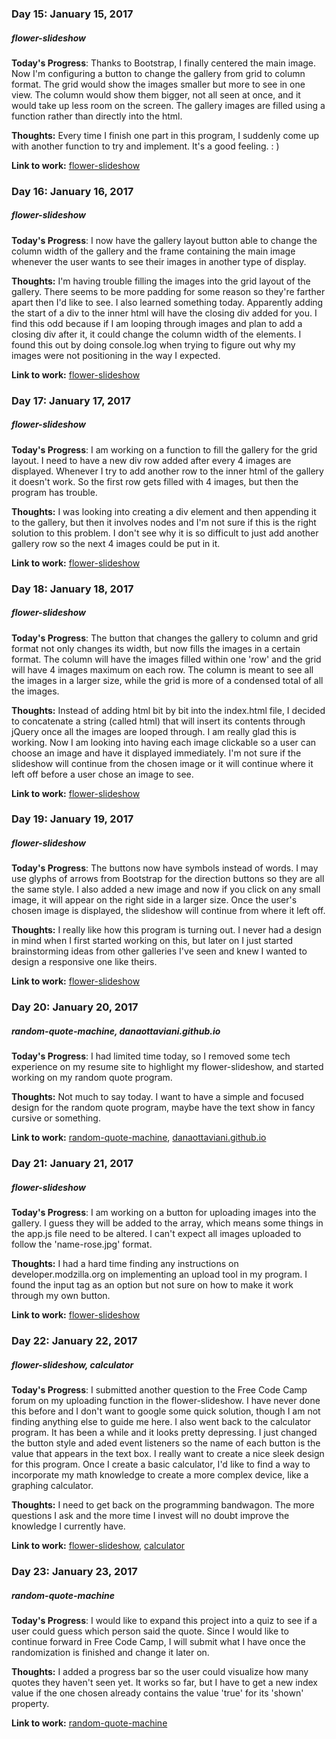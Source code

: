 ### Day 15: January 15, 2017
##### flower-slideshow

**Today's Progress**: Thanks to Bootstrap, I finally centered the main image. Now I'm configuring a button to change the gallery from grid to column format. The grid would show the images smaller but more to see in one view. The column would show them bigger, not all seen at once, and it would take up less room on the screen. The gallery images are filled using a function rather than directly into the html.

**Thoughts:** Every time I finish one part in this program, I suddenly come up with another function to try and implement. It's a good feeling. : )

**Link to work:** [flower-slideshow](https://github.com/Dana94/flower-slideshow/commit/f589e5bcaa081f31a0de273db2f67bc977480e92)

### Day 16: January 16, 2017
##### flower-slideshow

**Today's Progress**: I now have the gallery layout button able to change the column width of the gallery and the frame containing the main image whenever the user wants to see their images in another type of display.

**Thoughts:** I'm having trouble filling the images into the grid layout of the gallery. There seems to be more padding for some reason so they're farther apart then I'd like to see. I also learned something today. Apparently adding the start of a div to the inner html will have the closing div added for you. I find this odd because if I am looping through images and plan to add a closing div after it, it could change the column width of the elements. I found this out by doing console.log when trying to figure out why my images were not positioning in the way I expected.

**Link to work:** [flower-slideshow](https://github.com/Dana94/flower-slideshow/commit/932347a287eeb69c92c0474f8f5b5995d9cb8917)

### Day 17: January 17, 2017
##### flower-slideshow

**Today's Progress**: I am working on a function to fill the gallery for the grid layout. I need to have a new div row added after every 4 images are displayed. Whenever I try to add another row to the inner html of the gallery it doesn't work. So the first row gets filled with 4 images, but then the program has trouble.

**Thoughts:** I was looking into creating a div element and then appending it to the gallery, but then it involves nodes and I'm not sure if this is the right solution to this problem. I don't see why it is so difficult to just add another gallery row so the next 4 images could be put in it.

**Link to work:** [flower-slideshow](https://github.com/Dana94/flower-slideshow/commit/37f0152c22b0163bbf8ecfd33c11c6058899647a)

### Day 18: January 18, 2017
##### flower-slideshow

**Today's Progress**: The button that changes the gallery to column and grid format not only changes its width, but now fills the images in a certain format. The column will have the images filled within one 'row' and the grid will have 4 images maximum on each row. The column is meant to see all the images in a larger size, while the grid is more of a condensed total of all the images.

**Thoughts:** Instead of adding html bit by bit into the index.html file, I decided to concatenate a string (called html) that will insert its contents through jQuery once all the images are looped through. I am really glad this is working. Now I am looking into having each image clickable so a user can choose an image and have it displayed immediately. I'm not sure if the slideshow will continue from the chosen image or it will continue where it left off before a user chose an image to see.

**Link to work:** [flower-slideshow](https://github.com/Dana94/flower-slideshow/commit/a024acf10a90218ea2dc39d3914bb9633f47360e)

### Day 19: January 19, 2017
##### flower-slideshow

**Today's Progress**: The buttons now have symbols instead of words. I may use glyphs of arrows from Bootstrap for the direction buttons so they are all the same style. I also added a new image and now if you click on any small image, it will appear on the right side in a larger size. Once the user's chosen image is displayed, the slideshow will continue from where it left off.

**Thoughts:** I really like how this program is turning out. I never had a design in mind when I first started working on this, but later on I just started brainstorming ideas from other galleries I've seen and knew I wanted to design a responsive one like theirs.

**Link to work:** [flower-slideshow](https://github.com/Dana94/flower-slideshow/commit/15d105cc86a23d412684d799354db80aefb85461)

### Day 20: January 20, 2017
##### random-quote-machine, danaottaviani.github.io

**Today's Progress**: I had limited time today, so I removed some tech experience on my resume site to highlight my flower-slideshow, and started working on my random quote program.

**Thoughts:** Not much to say today. I want to have a simple and focused design for the random quote program, maybe have the text show in fancy cursive or something.

**Link to work:** [random-quote-machine](https://github.com/Dana94/random-quote-machine/commit/4629b6b3736068c11f38c161c98f67d409b00e0e), [danaottaviani.github.io](https://github.com/Dana94/danaottaviani.github.io/commit/391d03f43e1910afd0e592ceb8dda4421a860a2d)

### Day 21: January 21, 2017
##### flower-slideshow

**Today's Progress**: I am working on a button for uploading images into the gallery. I guess they will be added to the array, which means some things in the app.js file need to be altered. I can't expect all images uploaded to follow the 'name-rose.jpg' format.

**Thoughts:** I had a hard time finding any instructions on developer.modzilla.org on implementing an upload tool in my program. I found the input tag as an option but not sure on how to make it work through my own button.

**Link to work:** [flower-slideshow](https://github.com/Dana94/flower-slideshow/commit/7c2741e8c2008b0c8e719020aec3f92142f8c18d)

### Day 22: January 22, 2017
##### flower-slideshow, calculator

**Today's Progress**: I submitted another question to the Free Code Camp forum on my uploading function in the flower-slideshow. I have never done this before and I don't want to google some quick solution, though I am not finding anything else to guide me here. I also went back to the calculator program. It has been a while and it looks pretty depressing. I just changed the button style and aded event listeners so the name of each button is the value that appears in the text box. I really want to create a nice sleek design for this program. Once I create a basic calculator, I'd like to find a way to incorporate my math knowledge to create a more complex device, like a graphing calculator.

**Thoughts:** I need to get back on the programming bandwagon. The more questions I ask and the more time I invest will no doubt improve the knowledge I currently have.

**Link to work:** [flower-slideshow](https://github.com/Dana94/flower-slideshow/commit/7e4cbad91ca68517d667073d54af87028e9063e4), [calculator](https://github.com/Dana94/calculator/commit/37b9babefedb19918115e219b58577af2642d5a0)

### Day 23: January 23, 2017
##### random-quote-machine

**Today's Progress**: I would like to expand this project into a quiz to see if a user could guess which person said the quote. Since I would like to continue forward in Free Code Camp, I will submit what I have once the randomization is finished and change it later on.

**Thoughts:** I added a progress bar so the user could visualize how many quotes they haven't seen yet. It works so far, but I have to get a new index value if the one chosen already contains the value 'true' for its 'shown' property.

**Link to work:** [random-quote-machine](https://github.com/Dana94/random-quote-machine/commit/14bb7c3ace1845e1aa49e95cbdd2f0339072e923)
